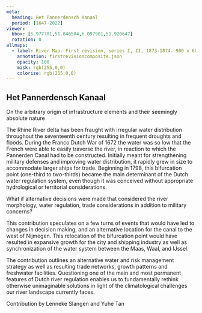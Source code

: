 ```yaml
---
meta:
  heading: Het Pannerdensch Kanaal
  period: [1647-2022]
viewer:
  bbox: [5.977781,51.846504,6.097901,51.920647]
  rotation: 0
allmaps:
  - label: River Map. First revision, series I, II, 1873-1874. 900 x 600 mm, scale 1:10,000. P. Caland. Geoplaza, VU Amsterdam.
    annotation: firstrevisioncomposite.json
    opacity: 100
    mask: rgb(255,0,0)
    colorize: rgb(255,0,0)
---
```

## Het Pannerdensch Kanaal
On the arbitrary origin of infrastructure elements and their seemingly absolute nature


The Rhine River delta has been fraught with irregular water distribution throughout the seventeenth century resulting in frequent droughts and floods. During the Franco Dutch War of 1672 the water was so low that the French were able to easily traverse the river, in reaction to which the Pannerden Canal had to be constructed. Initially meant for strengthening military defenses and improving water distribution, it rapidly grew in size to accommodate larger ships for trade. Beginning in 1798, this bifurcation point (one-third to two-thirds) became the main determinant of the Dutch water regulation system, even though it was conceived without appropriate hydrological or territorial considerations.

What if alternative decisions were made that considered the river morphology, water regulation, trade considerations in addition to military concerns?

This contribution speculates on a few turns of events that would have led to changes in decision making, and an alternative location for the canal to the west of Nijmegen. This relocation of the bifurcation point would have resulted in expansive growth for the city and shipping industry as well as synchronization of the water system between the Maas, Waal, and IJssel.

The contribution outlines an alternative water and risk management strategy as well as resulting trade networks, growth patterns and freshwater facilities. Questioning one of the main and most permanent features of Dutch river regulation enables us to fundamentally rethink otherwise unimaginable solutions in light of the climatological challenges our river landscape currently faces.

Contribution by Lenneke Slangen and Yuhe Tan
